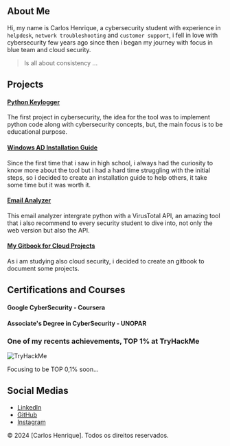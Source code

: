## About Me

Hi, my name is Carlos Henrique, a cybersecurity student with experience in `helpdesk`, `network troubleshooting` and `customer support`, i fell in love with cybersecurity few years ago since then i began my journey with focus in blue team and cloud security.

> Is all about consistency ...



## Projects

#### [Python Keylogger](https://github.com/s3ntinel4/my-first-keylogger)

The first project in cybersecurity, the idea for the tool was to implement python code along with cybersecurity concepts, but, the main focus is to be educational purpose.

#### [Windows AD Installation Guide](https://github.com/s3ntinel4/WindowsADinstall)

Since the first time that i saw in high school, i always had the curiosity to know more about the tool but i had a hard time struggling with the initial steps, so i decided to create an installation guide to help others, it take some time but it was worth it.

#### [Email Analyzer](https://github.com/s3ntinel4/Email-Analyzer)

This email analyzer intergrate python with a VirusTotal API, an amazing tool that i also recommend to every security student to dive into, not only the web version but also the API.

#### [My Gitbook for Cloud Projects](https://s3ntinel-docs.gitbook.io/aws-project)

As i am studying also cloud security, i decided to create an gitbook to document some projects.



## Certifications and Courses

#### Google CyberSecurity - Coursera

#### Associate's Degree in CyberSecurity - UNOPAR



### One of my recents achievements, TOP 1% at TryHackMe

![TryHackMe](https://tryhackme-badges.s3.amazonaws.com/bot.hunk.png)

Focusing to be TOP 0,1% soon...

## Social Medias

- [LinkedIn](https://www.linkedin.com/in/carloshenrique-blueteamsecurity/)
- [GitHub](https://github.com/s3ntinel4)
- [Instagram](https://www.instagram.com/s3ntinel.sec)

&copy; 2024 [Carlos Henrique]. Todos os direitos reservados.
